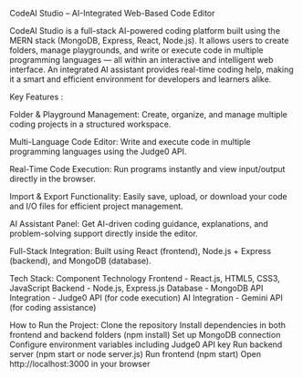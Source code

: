 CodeAI Studio – AI-Integrated Web-Based Code Editor

CodeAI Studio is a full-stack AI-powered coding platform built using the MERN stack (MongoDB, Express, React, Node.js).
It allows users to create folders, manage playgrounds, and write or execute code in multiple programming languages — all within an interactive and intelligent web interface.
An integrated AI assistant provides real-time coding help, making it a smart and efficient environment for developers and learners alike.

Key Features :

Folder & Playground Management:
Create, organize, and manage multiple coding projects in a structured workspace.

Multi-Language Code Editor:
Write and execute code in multiple programming languages using the Judge0 API.

Real-Time Code Execution:
Run programs instantly and view input/output directly in the browser.

Import & Export Functionality:
Easily save, upload, or download your code and I/O files for efficient project management.

AI Assistant Panel:
Get AI-driven coding guidance, explanations, and problem-solving support directly inside the editor.

Full-Stack Integration:
Built using React (frontend), Node.js + Express (backend), and MongoDB (database).

Tech Stack:
Component	Technology
Frontend - React.js, HTML5, CSS3, JavaScript
Backend -	Node.js, Express.js
Database -	MongoDB
API Integration -	Judge0 API (for code execution)
AI Integration -	Gemini API (for coding assistance)

How to Run the Project:
Clone the repository
Install dependencies in both frontend and backend folders (npm install)
Set up MongoDB connection
Configure environment variables including Judge0 API key
Run backend server (npm start or node server.js)
Run frontend (npm start)
Open http://localhost:3000 in your browser
